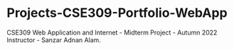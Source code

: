 # Projects-CSE309-Portfolio-WebApp
CSE309 Web Application and Internet - Midterm Project - Autumn 2022
Instructor - Sanzar Adnan Alam.
